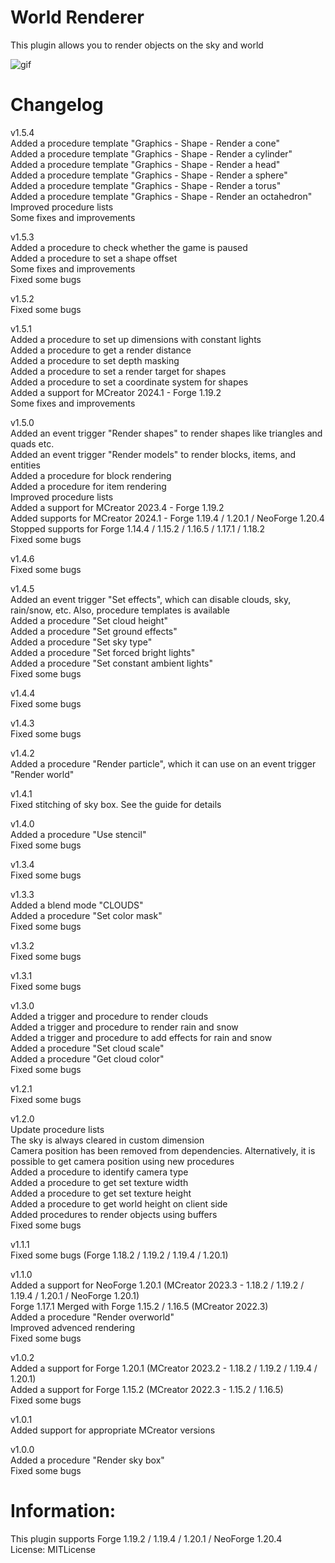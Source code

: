 # World Renderer  
This plugin allows you to render objects on the sky and world  
  
![gif](https://i.imgur.com/H9lEztq.png)  
  
# Changelog  
v1.5.4  
Added a procedure template "Graphics - Shape - Render a cone"  
Added a procedure template "Graphics - Shape - Render a cylinder"  
Added a procedure template "Graphics - Shape - Render a head"  
Added a procedure template "Graphics - Shape - Render a sphere"  
Added a procedure template "Graphics - Shape - Render a torus"  
Added a procedure template "Graphics - Shape - Render an octahedron"  
Improved procedure lists  
Some fixes and improvements  
  
v1.5.3  
Added a procedure to check whether the game is paused  
Added a procedure to set a shape offset  
Some fixes and improvements  
Fixed some bugs  
  
v1.5.2  
Fixed some bugs  
  
v1.5.1  
Added a procedure to set up dimensions with constant lights  
Added a procedure to get a render distance  
Added a procedure to set depth masking  
Added a procedure to set a render target for shapes  
Added a procedure to set a coordinate system for shapes  
Added a support for MCreator 2024.1 - Forge 1.19.2  
Some fixes and improvements  
  
v1.5.0  
Added an event trigger "Render shapes" to render shapes like triangles and quads etc.  
Added an event trigger "Render models" to render blocks, items, and entities  
Added a procedure for block rendering   
Added a procedure for item rendering  
Improved procedure lists  
Added a support for MCreator 2023.4 - Forge 1.19.2  
Added supports for MCreator 2024.1 - Forge 1.19.4 / 1.20.1 / NeoForge 1.20.4  
Stopped supports for Forge 1.14.4 / 1.15.2 / 1.16.5 / 1.17.1 / 1.18.2  
Fixed some bugs  
  
v1.4.6  
Fixed some bugs  
  
v1.4.5  
Added an event trigger "Set effects", which can disable clouds, sky, rain/snow, etc. Also, procedure templates is available  
Added a procedure "Set cloud height"  
Added a procedure "Set ground effects"  
Added a procedure "Set sky type"  
Added a procedure "Set forced bright lights"  
Added a procedure "Set constant ambient lights"  
Fixed some bugs  
  
v1.4.4  
Fixed some bugs  
  
v1.4.3  
Fixed some bugs  
  
v1.4.2  
Added a procedure "Render particle", which it can use on an event trigger "Render world"  
  
v1.4.1  
Fixed stitching of sky box. See the guide for details
  
v1.4.0  
Added a procedure "Use stencil"  
Fixed some bugs  
  
v1.3.4  
Fixed some bugs  
  
v1.3.3  
Added a blend mode "CLOUDS"  
Added a procedure "Set color mask"  
Fixed some bugs  
  
v1.3.2  
Fixed some bugs  
  
v1.3.1  
Fixed some bugs  
  
v1.3.0  
Added a trigger and procedure to render clouds  
Added a trigger and procedure to render rain and snow  
Added a trigger and procedure to add effects for rain and snow  
Added a procedure "Set cloud scale"  
Added a procedure "Get cloud color"  
Fixed some bugs  
  
v1.2.1  
Fixed some bugs  
  
v1.2.0  
Update procedure lists  
The sky is always cleared in custom dimension  
Camera position has been removed from dependencies. Alternatively, it is possible to get camera position using new procedures  
Added a procedure to identify camera type  
Added a procedure to get set texture width  
Added a procedure to get set texture height  
Added a procedure to get world height on client side  
Added procedures to render objects using buffers  
Fixed some bugs  
  
v1.1.1  
Fixed some bugs (Forge 1.18.2 / 1.19.2 / 1.19.4 / 1.20.1)  
  
v1.1.0  
Added a support for NeoForge 1.20.1 (MCreator 2023.3 - 1.18.2 / 1.19.2 / 1.19.4 / 1.20.1 / NeoForge 1.20.1)  
Forge 1.17.1 Merged with Forge 1.15.2 / 1.16.5 (MCreator 2022.3)  
Added a procedure "Render overworld"  
Improved advenced rendering  
Fixed some bugs  
  
v1.0.2  
Added a support for Forge 1.20.1 (MCreator 2023.2 - 1.18.2 / 1.19.2 / 1.19.4 / 1.20.1)  
Added a support for Forge 1.15.2 (MCreator 2022.3 - 1.15.2 / 1.16.5)  
Fixed some bugs  
  
v1.0.1  
Added support for appropriate MCreator versions  
  
v1.0.0  
Added a procedure "Render sky box"  
Fixed some bugs  
  
# Information:
This plugin supports Forge 1.19.2 / 1.19.4 / 1.20.1 / NeoForge 1.20.4  
License: MITLicense  
